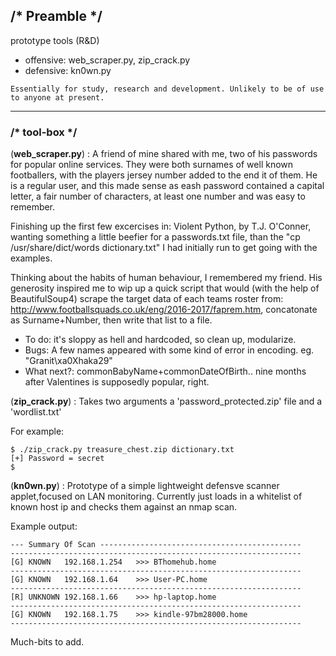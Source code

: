 ## /* Preamble */
prototype tools (R&D)
- offensive: web_scraper.py, zip_crack.py
- defensive: kn0wn.py
```
Essentially for study, research and development. Unlikely to be of use to anyone at present.
```
--------------------------------------------------------------------------------------------------------------------------------
### /* tool-box */
(**web_scraper.py**) :
A friend of mine shared with me, two of his passwords for popular online services. They were both surnames of well known footballers,  with the players jersey number added to the end it of them. 
He is a regular user, and this made sense as eash password contained a capital letter, a fair number of characters, at least one number and was easy to remember. 

Finishing up the first few excercises in: Violent Python, by T.J. O'Conner, wanting something a little beefier for a passwords.txt file, than the "cp /usr/share/dict/words dictionary.txt" I had initially run to get going with the examples.

Thinking about the habits of human behaviour, I remembered my friend. His generosity inspired me to wip up a quick script that would (with the help of BeautifulSoup4) scrape the target data of each teams roster from: http://www.footballsquads.co.uk/eng/2016-2017/faprem.htm, concatonate as Surname+Number, then write that list to a file.
- To do: it's sloppy as hell and hardcoded, so clean up, modularize.
- Bugs: A few names appeared with some kind of error in encoding. eg. "Granit\xa0Xhaka29"
- What next?: commonBabyName+commonDateOfBirth.. nine months after Valentines is supposedly popular, right.

(**zip_crack.py**) :
Takes two arguments a 'password_protected.zip' file and a 'wordlist.txt'

For example:

```
$ ./zip_crack.py treasure_chest.zip dictionary.txt 
[+] Password = secret
$
```

(**kn0wn.py**) :
Prototype of a simple lightweight defensve scanner applet,focused on LAN monitoring.
Currently just loads in a whitelist of known host ip and checks them against an nmap scan.

Example output:

```
--- Summary Of Scan ---------------------------------------------
-----------------------------------------------------------------
[G]	KNOWN	192.168.1.254	>>>	BThomehub.home
-----------------------------------------------------------------
[G]	KNOWN	192.168.1.64	>>>	User-PC.home
-----------------------------------------------------------------
[R]	UNKNOWN	192.168.1.66	>>> hp-laptop.home
-----------------------------------------------------------------
[G]	KNOWN	192.168.1.75	>>>	kindle-97bm28000.home
-----------------------------------------------------------------
```

Much-bits to add.
